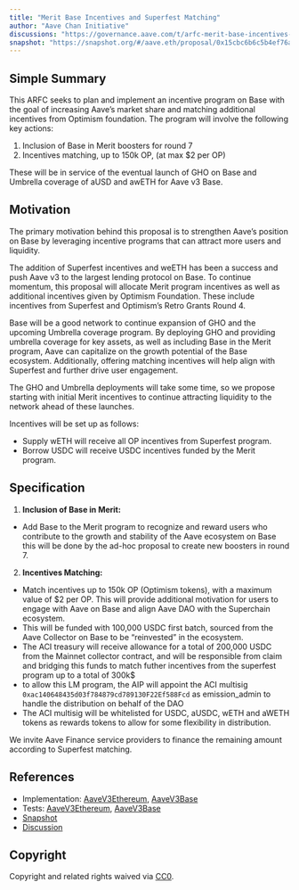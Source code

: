 ```yaml
---
title: "Merit Base Incentives and Superfest Matching"
author: "Aave Chan Initiative"
discussions: "https://governance.aave.com/t/arfc-merit-base-incentives-and-superfest-matching/18450"
snapshot: "https://snapshot.org/#/aave.eth/proposal/0x15cbc6b6c5b4ef76a1fb8cf8747460bf327c459fa01b69907fab0119457939a8"
---
```


## Simple Summary

This ARFC seeks to plan and implement an incentive program on Base with the goal of increasing Aave’s market share and matching additional incentives from Optimism foundation. The program will involve the following key actions:

1. Inclusion of Base in Merit boosters for round 7
2. Incentives matching, up to 150k OP, (at max $2 per OP)

These will be in service of the eventual launch of GHO on Base and Umbrella coverage of aUSD and awETH for Aave v3 Base.

## Motivation

The primary motivation behind this proposal is to strengthen Aave’s position on Base by leveraging incentive programs that can attract more users and liquidity.

The addition of Superfest incentives and weETH has been a success and push Aave v3 to the largest lending protocol on Base. To continue momentum, this proposal will allocate Merit program incentives as well as additional incentives given by Optimism Foundation. These include incentives from Superfest and Optimism’s Retro Grants Round 4.

Base will be a good network to continue expansion of GHO and the upcoming Umbrella coverage program. By deploying GHO and providing umbrella coverage for key assets, as well as including Base in the Merit program, Aave can capitalize on the growth potential of the Base ecosystem. Additionally, offering matching incentives will help align with Superfest and further drive user engagement.

The GHO and Umbrella deployments will take some time, so we propose starting with initial Merit incentives to continue attracting liquidity to the network ahead of these launches.

Incentives will be set up as follows:

- Supply wETH will receive all OP incentives from Superfest program.
- Borrow USDC will receive USDC incentives funded by the Merit program.

## Specification

1. **Inclusion of Base in Merit:**

- Add Base to the Merit program to recognize and reward users who contribute to the growth and stability of the Aave ecosystem on Base this will be done by the ad-hoc proposal to create new boosters in round 7.

2. **Incentives Matching:**

- Match incentives up to 150k OP (Optimism tokens), with a maximum value of $2 per OP. This will provide additional motivation for users to engage with Aave on Base and align Aave DAO with the Superchain ecosystem.
- This will be funded with 100,000 USDC first batch, sourced from the Aave Collector on Base to be “reinvested” in the ecosystem.
- The ACI treasury will receive allowance for a total of 200,000 USDC from the Mainnet collector contract, and will be responsible from claim and bridging this funds to match futher incentives from the superfest program up to a total of 300k$
- to allow this LM program, the AIP will appoint the ACI multisig `0xac140648435d03f784879cd789130F22Ef588Fcd` as emission_admin to handle the distribution on behalf of the DAO
- The ACI multisig will be whitelisted for USDC, aUSDC, wETH and aWETH tokens as rewards tokens to allow for some flexibility in distribution.

We invite Aave Finance service providers to finance the remaining amount according to Superfest matching.

## References

- Implementation: [AaveV3Ethereum](https://github.com/bgd-labs/aave-proposals-v3/blob/main/src/20240812_Multi_MeritBaseIncentivesAndSuperfestMatching/AaveV3Ethereum_MeritBaseIncentivesAndSuperfestMatching_20240812.sol), [AaveV3Base](https://github.com/bgd-labs/aave-proposals-v3/blob/main/src/20240812_Multi_MeritBaseIncentivesAndSuperfestMatching/AaveV3Base_MeritBaseIncentivesAndSuperfestMatching_20240812.sol)
- Tests: [AaveV3Ethereum](https://github.com/bgd-labs/aave-proposals-v3/blob/main/src/20240812_Multi_MeritBaseIncentivesAndSuperfestMatching/AaveV3Ethereum_MeritBaseIncentivesAndSuperfestMatching_20240812.t.sol), [AaveV3Base](https://github.com/bgd-labs/aave-proposals-v3/blob/main/src/20240812_Multi_MeritBaseIncentivesAndSuperfestMatching/AaveV3Base_MeritBaseIncentivesAndSuperfestMatching_20240812.t.sol)
- [Snapshot](https://snapshot.org/#/aave.eth/proposal/0x15cbc6b6c5b4ef76a1fb8cf8747460bf327c459fa01b69907fab0119457939a8)
- [Discussion](https://governance.aave.com/t/arfc-merit-base-incentives-and-superfest-matching/18450)

## Copyright

Copyright and related rights waived via [CC0](https://creativecommons.org/publicdomain/zero/1.0/).
